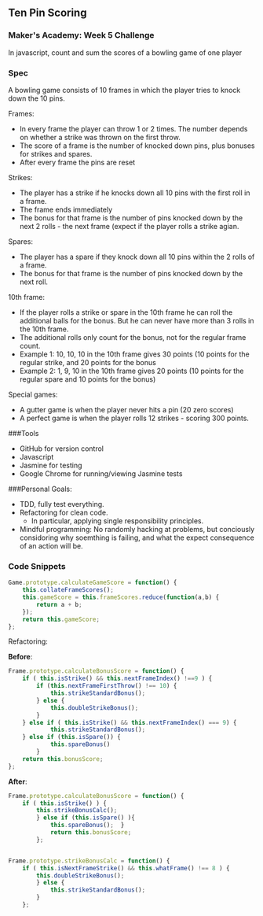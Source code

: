 ## Ten Pin Scoring
### Maker's Academy: Week 5 Challenge

In javascript, count and sum the scores of a bowling game of one player

### Spec

A bowling game consists of 10 frames in which the player tries to knock down the 10 pins.

Frames:

- In every frame the player can throw 1 or 2 times. The number depends on whether a strike was thrown on the first throw.
- The score of a frame is the number of knocked down pins, plus bonuses for strikes and spares.
- After every frame the pins are reset

Strikes:

- The player has a strike if he knocks down all 10 pins with the first roll in a frame.
- The frame ends immediately
- The bonus for that frame is the number of pins knocked down by the next 2 rolls - the next frame (expect if the player rolls a strike agian.

Spares:

- The player has a spare if they knock down all 10 pins within the 2 rolls of a frame.
- The bonus for that frame is the number of pins knocked down by the next roll.

10th frame:

- If the player rolls a strike or spare in the 10th frame he can roll the additional balls for the bonus. But he can never have more than 3 rolls in the 10th frame.
- The additional rolls only count for the bonus, not for the regular frame count.
- Example 1: 10, 10, 10 in the 10th frame gives 30 points (10 points for the regular strike, and 20 points for the bonus
- Example 2: 1, 9, 10 in the 10th frame gives 20 points (10 points for the regular spare and 10 points for the bonus)

Special games:

- A gutter game is when the player never hits a pin (20 zero scores)
- A perfect game is when the player rolls 12 strikes - scoring 300 points.

###Tools

- GitHub for version control
- Javascript
- Jasmine for testing
- Google Chrome for running/viewing Jasmine tests

###Personal Goals:

- TDD, fully test everything.
- Refactoring for clean code.
	- In particular, applying single responsibility principles.
- Mindful programming: No randomly hacking at problems, but conciously considoring why soemthing is failing, and what the expect consequence of an action will be.


### Code Snippets

```javascript
Game.prototype.calculateGameScore = function() {
	this.collateFrameScores();
	this.gameScore = this.frameScores.reduce(function(a,b) {
		return a + b;
	});
	return this.gameScore;
};
```


Refactoring:

**Before**:

```javascript
Frame.prototype.calculateBonusScore = function() {
	if ( this.isStrike() && this.nextFrameIndex() !==9 ) {
		if (this.nextFrameFirstThrow() !== 10) {
			this.strikeStandardBonus();
		} else {
			this.doubleStrikeBonus();
		}
	} else if ( this.isStrike() && this.nextFrameIndex() === 9) {
			this.strikeStandardBonus();
	} else if (this.isSpare()) {
			this.spareBonus()
		}
	return this.bonusScore;
};
```

**After**:

```javascript
Frame.prototype.calculateBonusScore = function() {
	if ( this.isStrike() ) {
		this.strikeBonusCalc();
		} else if (this.isSpare() ){
			this.spareBonus();	}
			return this.bonusScore;
		};


Frame.prototype.strikeBonusCalc = function() {
	if ( this.isNextFrameStrike() && this.whatFrame() !== 8 ) {
		this.doubleStrikeBonus();
		} else {
			this.strikeStandardBonus();
		}
	};
```
